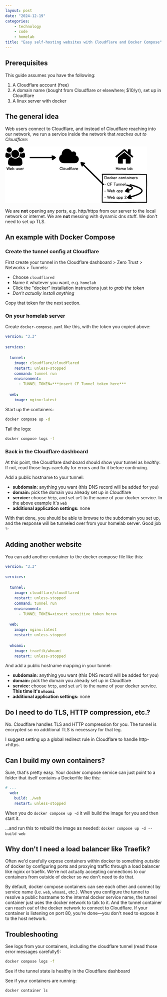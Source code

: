 ```yaml
---
layout: post
date: "2024-12-19"
categories:
    - technology
    - code
    - homelab
title: "Easy self-hosting websites with Cloudflare and Docker Compose"
---
```


## Prerequisites

This guide assumes you have the following:

1. A Cloudflare account (free)
2. A domain name (bought from Cloudflare or elsewhere; $10/yr), set up in Cloudflare
3. A linux server with docker

## The general idea

Web users connect to Cloudflare, and instead of Cloudflare reaching into our network, we run a service inside the
network that _reaches out to Cloudflare_:

<picture>
    <source height="181" width="454" srcset="/assets/2024/cf-tunnels-dark.png" media="(prefers-color-scheme: dark)" />
    <img height="181" width="454" src="/assets/2024/cf-tunnels-light.png" alt='a screenshot of a web page that shows a bunch of contact cards, print-preview mode' />
</picture>

We are **not** opening any ports, e.g. http/https from our server to the local network or internet. We are **not**
messing with dynamic dns stuff. We don't need to set up TLS.

## An example with Docker Compose

### Create the tunnel config at Cloudflare

First create your tunnel in the Cloudflare dashboard > Zero Trust > Networks > Tunnels:

- Choose `cloudflared`
- Name it whatever you want, e.g. `homelab`
- Click the "docker" installation instructions just to _grab the token_
- *Don't actually install anything*

Copy that token for the next section.

### On your homelab server

Create `docker-compose.yaml` like this, with the token you copied above:

```yaml
version: "3.3"

services:

  tunnel:
    image: cloudflare/cloudflared
    restart: unless-stopped
    command: tunnel run
    environment:
      - TUNNEL_TOKEN=***insert CF Tunnel token here***

  web:
    image: nginx:latest
```

Start up the containers:

```sh
docker compose up -d
```

Tail the logs:

```sh
docker compose logs -f
```


### Back in the Cloudflare dashboard

At this point, the Cloudflare dashboard should show your tunnel as _healthy_. If not, read those logs carefully for
errors and fix it before continuing.

Add a public hostname to your tunnel:

- **subdomain:** anything you want (this DNS record will be added for you)
- **domain:** pick the domain you already set up in Cloudflare
- **service:** choose `http`, and set `url` to the name of your docker service. In the above example it's `web`
- **additional application settings:** none

With that done, you should be able to browse to the subdomain you set up, and the response will be tunneled over from
your homelab server. Good job ✨

## Adding another website

You can add another container to the docker compose file like this:

```yaml
version: "3.3"

services:

  tunnel:
    image: cloudflare/cloudflared
    restart: unless-stopped
    command: tunnel run
    environment:
      - TUNNEL_TOKEN=<insert sensitive token here>

  web:
    image: nginx:latest
    restart: unless-stopped

  whoami:
    image: traefik/whoami
    restart: unless-stopped
```

And add a public hostname mapping in your tunnel:

- **subdomain:** anything you want (this DNS record will be added for you)
- **domain:** pick the domain you already set up in Cloudflare
- **service:** choose `http`, and set `url` to the name of your docker service. **This time it's `whoami`**
- **additional application settings:** none

## Do I need to do TLS, HTTP compression, etc.?

No. Cloudflare handles TLS and HTTP compression for you. The tunnel is encrypted so no additional TLS is necessary for
that leg.

I suggest setting up a global redirect rule in Cloudflare to handle http->https.

## Can I build my own containers?

Sure, that's pretty easy. Your docker compose service can just point to a folder that itself contains a Dockerfile like
this:

```yaml
# ...
  web:
    build: ./web
    restart: unless-stopped
```

When you do `docker compose up -d` it will build the image for you and then start it.

...and run this to _rebuild_ the image as needed: `docker compose up -d --build web`

## Why don't I need a load balancer like Traefik?

Often we'd carefully expose containers within docker to something _outside_ of docker by configuring ports and proxying
traffic through a load balancer like nginx or traefik. We're not actually accepting connections to our
containers from outside of docker so we don't need to do that.

By default, docker compose containers can see each other and connect by service name (i.e. `web`, `whoami`, etc.). When
you configure the tunnel to resolve a public hostname to the internal docker service name, the tunnel container just
uses the docker network to talk to it. And the tunnel container can reach _out_ of the docker network to connect to
Cloudflare. If your container is listening on port 80, you're done—you don't need to expose it to the host network.

## Troubleshooting

See logs from your containers, including the cloudflare tunnel (read those error messages carefully!):

```sh
docker compose logs -f
```

See if the tunnel state is healthy in the Cloudflare dashboard

See if your containers are running:

```sh
docker container ls
```